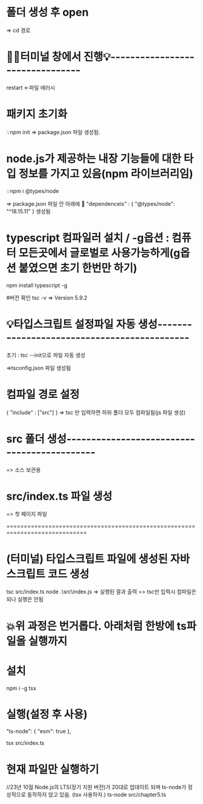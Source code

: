 # 폴더 생성 후 open

=> cd 경로

# 🔽💡터미널 창에서 진행💡--------------------------------

restart <-파일 에러시

# 패키지 초기화

💡npm init
=> package.json 파일 생성됨.

# node.js가 제공하는 내장 기능들에 대한 타입 정보를 가지고 있음(npm 라이브러리임)

💡npm i @types/node

=> package.json 파일 안 아래에 🔽
"dependenceis" : {
"@types/node": "^18.15.11"
}
생성됨

# typescript 컴파일러 설치 / -g옵션 : 컴퓨터 모든곳에서 글로벌로 사용가능하게(g옵션 붙였으면 초기 한번만 하기)

npm install typescript -g

#버전 확인
tsc -v
=> Version 5.9.2

# 💡타입스크립트 설정파일 자동 생성--------------------------------------------

초기 : tsc --init으로 파일 자동 생성

=>tsconfig.json 파일 생성됨

# 컴파일 경로 설정

{
"include" : ["src"]
}
=> tsc 만 입력하면 하위 폴더 모두 컴파일됨(js 파일 생성)

# src 폴더 생성--------------------------------------------

=> 소스 보관용

# src/index.ts 파일 생성

=> 첫 페이지 파일

=============================================================================

# (터미널) 타입스크립트 파일에 생성된 자바스크립트 코드 생성

tsc src/index.ts
node .\src\index.js
=> 실행된 결과 출력
=> tsc만 입력시 컴파일은 되나 실행은 안됨

# 💥위 과정은 번거롭다. 아래처럼 한방에 ts파일을 실행까지

# 설치

npm i -g tsx

# 실행(설정 후 사용)

"ts-node": {
"esm": true
},

tsx src/index.ts

# 현재 파일만 실행하기

//23년 10월 Node.js의 LTS(장기 지원 버전)가 20대로 업데이트 되며 ts-node가 정상적으로 동작하지 않고 있음. (tsx 사용하자.)
ts-node src/chapter5.ts
